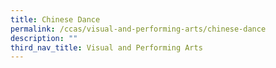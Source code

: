 ```yaml
---
title: Chinese Dance
permalink: /ccas/visual-and-performing-arts/chinese-dance
description: ""
third_nav_title: Visual and Performing Arts
---
```

